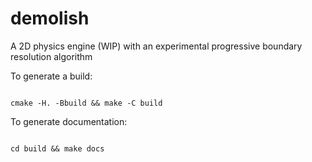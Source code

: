 # demolish

A 2D physics engine (WIP) with an experimental progressive boundary resolution algorithm

To generate a build:
<pre><code>
cmake -H. -Bbuild && make -C build
</code></pre>

To generate documentation:
<pre><code>
cd build && make docs
</code></pre>
